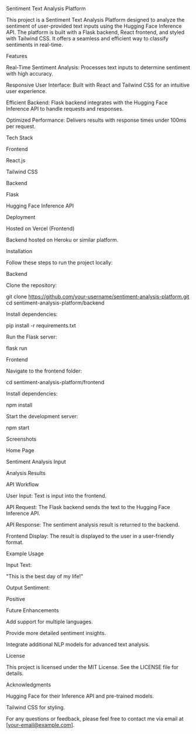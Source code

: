 Sentiment Text Analysis Platform

This project is a Sentiment Text Analysis Platform designed to analyze the sentiment of user-provided text inputs using the Hugging Face Inference API. The platform is built with a Flask backend, React frontend, and styled with Tailwind CSS. It offers a seamless and efficient way to classify sentiments in real-time.

Features

Real-Time Sentiment Analysis: Processes text inputs to determine sentiment with high accuracy.

Responsive User Interface: Built with React and Tailwind CSS for an intuitive user experience.

Efficient Backend: Flask backend integrates with the Hugging Face Inference API to handle requests and responses.

Optimized Performance: Delivers results with response times under 100ms per request.

Tech Stack

Frontend

React.js

Tailwind CSS

Backend

Flask

Hugging Face Inference API

Deployment

Hosted on Vercel (Frontend)

Backend hosted on Heroku or similar platform.

Installation

Follow these steps to run the project locally:

Backend

Clone the repository:

git clone https://github.com/your-username/sentiment-analysis-platform.git
cd sentiment-analysis-platform/backend

Install dependencies:

pip install -r requirements.txt

Run the Flask server:

flask run

Frontend

Navigate to the frontend folder:

cd sentiment-analysis-platform/frontend

Install dependencies:

npm install

Start the development server:

npm start

Screenshots

Home Page



Sentiment Analysis Input



Analysis Results



API Workflow

User Input: Text is input into the frontend.

API Request: The Flask backend sends the text to the Hugging Face Inference API.

API Response: The sentiment analysis result is returned to the backend.

Frontend Display: The result is displayed to the user in a user-friendly format.

Example Usage

Input Text:

"This is the best day of my life!"

Output Sentiment:

Positive

Future Enhancements

Add support for multiple languages.

Provide more detailed sentiment insights.

Integrate additional NLP models for advanced text analysis.

License

This project is licensed under the MIT License. See the LICENSE file for details.

Acknowledgments

Hugging Face for their Inference API and pre-trained models.

Tailwind CSS for styling.

For any questions or feedback, please feel free to contact me via email at [your-email@example.com].

